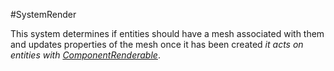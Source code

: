 #SystemRender

This system determines if entities should have a mesh associated with them and updates properties of the mesh once it has been created *it acts on entities with [ComponentRenderable](../Components/ComponentRenderable.md)*. 